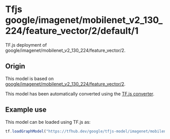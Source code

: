 # Tfjs google/imagenet/mobilenet_v2_130_224/feature_vector/2/default/1
TF.js deployment of google/imagenet/mobilenet_v2_130_224/feature_vector/2.

<!-- parent-model: google/imagenet/mobilenet_v2_130_224/feature_vector/2 -->

## Origin

This model is based on [google/imagenet/mobilenet_v2_130_224/feature_vector/2](https://tfhub.dev/google/imagenet/mobilenet_v2_130_224/feature_vector/2).

This model has been automatically converted using the [TF.js converter](https://github.com/tensorflow/tfjs/tree/master/tfjs-converter).

## Example use
This model can be loaded using TF.js as:

```javascript
tf.loadGraphModel("https://tfhub.dev/google/tfjs-model/imagenet/mobilenet_v2_130_224/feature_vector/2/default/1", { fromTFHub: true })
```
